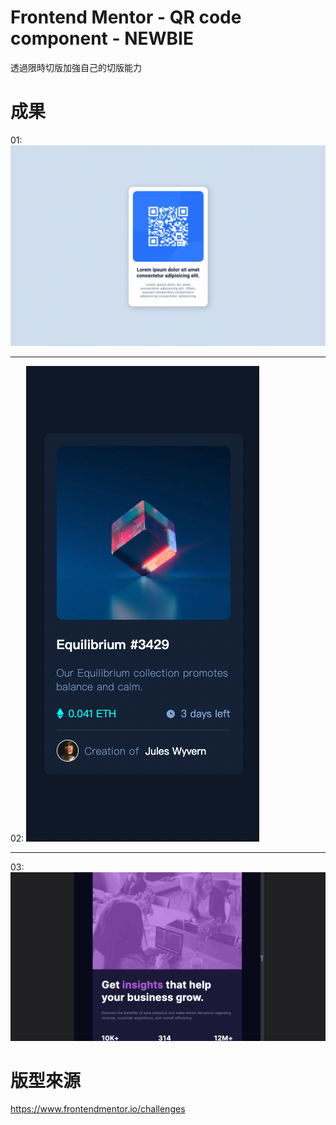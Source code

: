 # Frontend Mentor - QR code component - NEWBIE
透過限時切版加強自己的切版能力
# 成果
01: 
![GITHUB]( https://github.com/yunimm/CSS-exercise/blob/main/01-qr-code-component-main/final.png?raw=true)
***
02: 
![GITHUB]( https://github.com/yunimm/CSS-exercise/blob/main/02-nft-preview-card-component-main/final.png?raw=true)
***
03:
![GITHUB](https://github.com/yunimm/CSS-exercise/blob/main/03-stats-preview-card-component-main/final.gif?raw=true)
# 版型來源
https://www.frontendmentor.io/challenges
